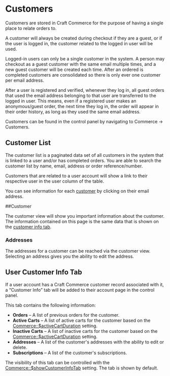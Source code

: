 # Customers

Customers are stored in Craft Commerce for the purpose of having a single place to relate orders to.

A customer will always be created during checkout if they are a guest, or if the user is logged in, the customer related to the logged in user will be used.

Logged-in users can only be a single customer in the system. A person may checkout as a guest customer with the same email multiple times, and a new guest customer will be created each time. After an ordered is completed customers are consolidated so there is only ever one customer per email address.

After a user is registered and verified, whenever they log in, all guest orders that used the email address belonging to that user are transferred to the logged in user. This means, even if a registered user makes an anonymous/guest order, the next time they log in, the order will appear in their order history, as long as they used the same email address.

Customers can be found in the control panel by navigating to Commerce → Customers.

## Customer List

The customer list is a paginated data set of all customers in the system that is linked to a user and/or has completed orders. You are able to search the customer list by name, email, address or order reference/number.

Customers that are related to a user account will show a link to their respective user in the user column of the table.

You can see information for each [customer](#customer) by clicking on their email address.

##Customer

The customer view will show you important information about the customer. The information contained on this page is the same data that is shown on the [customer info tab](#user-customer-info-tab).

### Addresses

The addresses for a customer can be reached via the customer view. Selecting an address gives you the ability to edit the address.

## User Customer Info Tab

If a user account has a Craft Commerce customer record associated with it, a “Customer Info” tab will be added to their account page in the control panel.

This tab contains the following information:

- **Orders** – A list of previous orders for the customer.
- **Active Carts** – A list of active carts for the customer based on the [Commerce::\$activeCartDuration](configuration.md#activecartduration) setting.
- **Inactive Carts** – A list of inactive carts for the customer based on the [Commerce::\$activeCartDuration](configuration.md#activecartduration) setting.
- **Addresses** – A list of the customer's addresses with the ability to edit or delete.
- **Subscriptions** – A list of the customer's subscriptions.

The visibility of this tab can be controlled with the [Commerce::\$showCustomerInfoTab](configuration.md#showcustomerinfotab) setting. The tab is shown by default.
